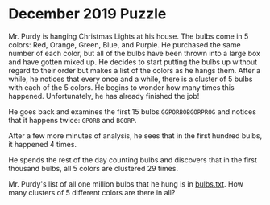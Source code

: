 # December 2019 Puzzle

Mr. Purdy is hanging Christmas Lights at his house.  The bulbs come in 5 colors: Red, Orange, Green, Blue, and Purple.  He purchased the same number of each color, but all of the bulbs have been thrown into a large box and have gotten mixed up.  He decides to start putting the bulbs up without regard to their order but makes a list of the colors as he hangs them.  After a while, he notices that every once and a while, there is a cluster of 5 bulbs with each of the 5 colors.  He begins to wonder how many times this happened.  Unfortunately, he has already finished the job!

He goes back and examines the first 15 bulbs `GGPORBOBGORPROG` and notices that it happens twice: `GPORB` and `BGORP`.

After a few more minutes of analysis, he sees that in the first hundred bulbs, it happened 4 times.

He spends the rest of the day counting bulbs and discovers that in the first thousand bulbs, all 5 colors are clustered 29 times.  

Mr. Purdy's list of all one million bulbs that he hung is in [bulbs.txt](bulbs.txt).  How many clusters of 5 different colors are there in all?
